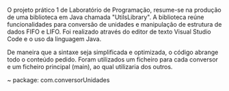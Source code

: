   O projeto prático 1 de Laboratório de Programação, resume-se na produção de uma biblioteca em Java chamada "UtilsLibrary". A biblioteca reúne funcionalidades para conversão de unidades e manipulação de estrutura de dados FIFO e LIFO.
Foi realizado através do editor de texto Visual Studio Code e o uso da linguagem Java.

  De maneira que a sintaxe seja simplificada e optimizada, o código abrange todo o conteúdo pedido. Foram utilizados um ficheiro para cada conversor e um ficheiro principal (main), ao qual utilizaria dos outros. 

  ~  package: com.conversorUnidades
  
